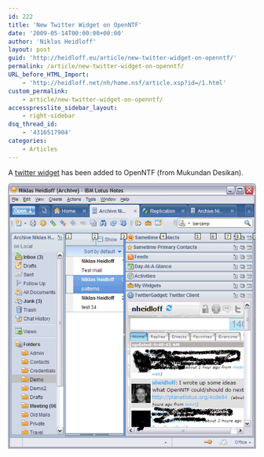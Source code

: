 ```yaml
---
id: 222
title: 'New Twitter Widget on OpenNTF'
date: '2009-05-14T00:00:00+00:00'
author: 'Niklas Heidloff'
layout: post
guid: 'http://heidloff.eu/article/new-twitter-widget-on-openntf/'
permalink: /article/new-twitter-widget-on-openntf/
URL_before_HTML_Import:
    - 'http://heidloff.net/nh/home.nsf/article.xsp?id=/1.html'
custom_permalink:
    - article/new-twitter-widget-on-openntf/
accesspresslite_sidebar_layout:
    - right-sidebar
dsq_thread_id:
    - '4316517904'
categories:
    - Articles
---
```


 A [twitter widget](http://tinyurl.com/pf4eqs) has been added to OpenNTF (from Mukundan Desikan).

![image](/assets/img/2009/05/1_0606B180072E6F54003C5C80852575B6.gif)